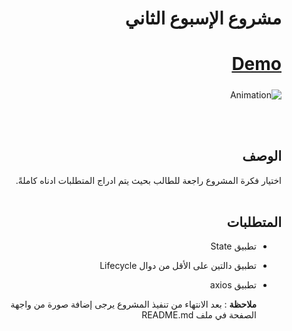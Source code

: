 
<div dir="rtl">
  
 # مشروع الإسبوع الثاني 
 #  [Demo](https://menu-demo-20.herokuapp.com/)
  #####
  ![Animation](https://user-images.githubusercontent.com/82495629/126670302-583d2a0b-183b-4c1a-b6d8-b629682e75fe.gif)

  
  <br/>
  <br/>
  
  ## الوصف
اختيار فكرة المشروع راجعة للطالب بحيث يتم ادراج المتطلبات ادناه كاملةً. 
<br>
<br>

##  المتطلبات 
- تطبيق State
- تطبيق دالتين على الأقل من دوال Lifecycle
- تطبيق axios

  
   **ملاحظة** :
  بعد الانتهاء من تنفيذ المشروع يرجى إضافة صورة من واجهة الصفحة في ملف README.md

  </div>
